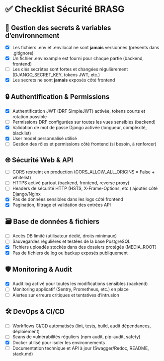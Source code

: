 # ✅ Checklist Sécurité BRASG

## 🔑 Gestion des secrets & variables d’environnement
- [x] Les fichiers .env et .env.local ne sont **jamais** versionnés (présents dans .gitignore)
- [x] Un fichier .env.example est fourni pour chaque partie (backend, frontend)
- [ ] Les clés secrètes sont fortes et changées régulièrement (DJANGO_SECRET_KEY, tokens JWT, etc.)
- [x] Les secrets ne sont **jamais** exposés côté frontend

## 🔒 Authentification & Permissions
- [x] Authentification JWT (DRF SimpleJWT) activée, tokens courts et rotation possible
- [ ] Permissions DRF configurées sur toutes les vues sensibles (backend)
- [x] Validation de mot de passe Django activée (longueur, complexité, blacklist)
- [x] User model personnalisé utilisé
- [ ] Gestion des rôles et permissions côté frontend (si besoin, à renforcer)

## 🌐 Sécurité Web & API
- [ ] CORS restreint en production (CORS_ALLOW_ALL_ORIGINS = False + whitelist)
- [ ] HTTPS activé partout (backend, frontend, reverse proxy)
- [ ] Headers de sécurité HTTP (HSTS, X-Frame-Options, etc.) ajoutés côté Django/Nginx
- [x] Pas de données sensibles dans les logs côté frontend
- [x] Pagination, filtrage et validation des entrées API

## 🗃️ Base de données & fichiers
- [ ] Accès DB limité (utilisateur dédié, droits minimaux)
- [ ] Sauvegardes régulières et testées de la base PostgreSQL
- [x] Fichiers uploadés stockés dans des dossiers protégés (MEDIA_ROOT)
- [x] Pas de fichiers de log ou backup exposés publiquement

## 🛡️ Monitoring & Audit
- [x] Audit log activé pour toutes les modifications sensibles (backend)
- [ ] Monitoring applicatif (Sentry, Prometheus, etc.) en place
- [ ] Alertes sur erreurs critiques et tentatives d’intrusion

## 🛠️ DevOps & CI/CD
- [ ] Workflows CI/CD automatisés (lint, tests, build, audit dépendances, déploiement)
- [ ] Scans de vulnérabilités réguliers (npm audit, pip-audit, safety)
- [x] Docker utilisé pour isoler les environnements
- [ ] Documentation technique et API à jour (Swagger/Redoc, README, stack.md)
